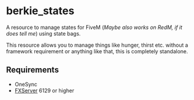# berkie_states

A resource to manage states for FiveM (*Maybe also works on RedM, if it does tell me*) using state bags.

This resource allows you to manage things like hunger, thirst etc. without a framework requirement or anything like that, this is completely standalone.

## Requirements

* OneSync
* [FXServer](https://runtime.fivem.net/artifacts/fivem/) 6129 or higher